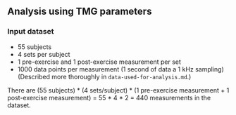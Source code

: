 ## Analysis using TMG parameters

### Input dataset
- 55 subjects
- 4 sets per subject
- 1 pre-exercise and 1 post-exercise measurement per set
- 1000 data points per measurement (1 second of data a 1 kHz sampling)
(Described more thoroughly in `data-used-for-analysis.md`.)

There are (55 subjects) * (4 sets/subject) * (1 pre-exercise measurement + 1 post-exercise measurement) = 55 * 4 * 2 = 440 measurements in the dataset.
